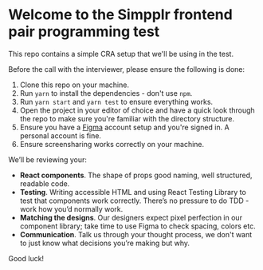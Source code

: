 # Welcome to the Simpplr frontend pair programming test

This repo contains a simple CRA setup that we'll be using in the test. 

Before the call with the interviewer, please ensure the following is done:

1. Clone this repo on your machine.
2. Run `yarn` to install the dependencies - don't use `npm`.
3. Run `yarn start` and `yarn test` to ensure everything works.
4. Open the project in your editor of choice and have a quick look through
   the repo to make sure you're familiar with the directory structure.
5. Ensure you have a [Figma](https://www.figma.com/) account setup and you're
   signed in. A personal account is fine.
6. Ensure screensharing works correctly on your machine.

We’ll be reviewing your:

- **React components**. The shape of props good naming, well structured, readable code.
- **Testing**. Writing accessible HTML and using React Testing Library to test that components work correctly. There’s no pressure to do TDD - work how you’d normally work.
- **Matching the designs**. Our designers expect pixel perfection in our component library; take time to use Figma to check spacing, colors etc.
- **Communication**. Talk us through your thought process, we don't want to just know what decisions you’re making but why.
   
Good luck!
